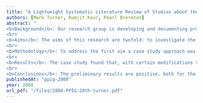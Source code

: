 ```yaml
---
title: "A Lightweight Systematic Literature Review of Studies about the use of Pair Programming to Teach Introductory Programming"
authors: [Mark Turner, Rumjit Kaur, Pearl Brereton]
abstract: "
<b>Background</b>: Our research group is developing and documenting procedures for undertaking systematic literature reviews (SLRs) within the software engineering domain. A question that has arisen is whether the procedures are suitable for use by students over a relatively short period of time. A further question is related to the effectiveness of pair programming for undergraduate students.
<br>
<b>Aims</b>: The aims of this research are twofold: to investigate the applicability of the SLR process within the constraints of a 13-week master’s level project and to aggregate evidence about the effectiveness of pair programming for teaching introductory programming.
<br>
<b>Methodology</b>: To address the first aim a case study approach was taken with a single student applying the SLR methodology under the supervision of an expert reviewer (and member of academic staff). The process was adapted to fit the time available. For the second aim, a modified SLR method was used, based around an analysis of a random sample of the included studies.
<br>
<b>Results</b>: The case study found that, with certain modifications to the process, it was possible to undertake an SLR within a limited time period and to produce valid results. As a novice researcher was undertaking the process, it was found that training was required in certain aspects in order to effectively undertake the review. In particular, the distinction between conference and journal publications and the relationship between publications and studies were sometimes unclear to the student. In terms of the results of the SLR, 28 publications reporting empirical studies of pair programming were selected for inclusion, of which nine publications were used for data extraction and analysis. The preliminary evidence from the review suggests that pair programming can have a positive impact on pass and retention rates as well as the students’ confidence and enjoyment of programming. However, the evidence also indicates that pair programming does not have a significant effect on the marks obtained for examinations and assignments.
<br>
<b>Conclusions</b>: The preliminary results are positive, both for the use of pair programming in introductory undergraduate programming courses and for the use of the SLR process for master’s level project students. The evidence from the SLR is that pair programming can significantly improve the success and retention rates on programming modules, as well as student’s confidence in their work. In terms of the process, this study has demonstrated that it is possible for a student to follow guidelines for conducting SLRs and, with only minor modifications, deliver a valuable project report."
publishedAt: "ppig-2008"
year: 2008
url_pdf: "/files/2008-PPIG-20th-turner.pdf"
---
```

